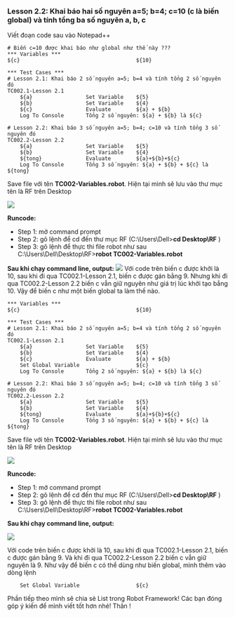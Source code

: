### Lesson 2.2: Khai báo hai số nguyên a=5; b=4; c=10 (c là biến global) và tính tổng ba số nguyên a, b, c

Viết đoạn code sau vào Notepad++

```
# Biến c=10 được khai báo như global như thế này ???
*** Variables ***
${c}                                     ${10}

*** Test Cases ***
# Lesson 2.1: Khai báo 2 số nguyên a=5; b=4 và tính tổng 2 số nguyên đó
TC002.1-Lesson 2.1
    ${a}                 Set Variable    ${5}
    ${b}                 Set Variable    ${4}
    ${c}                 Evaluate        ${a} + ${b}
    Log To Console       Tổng 2 số nguyên: ${a} + ${b} là ${c}

# Lesson 2.2: Khai báo 3 số nguyên a=5; b=4; c=10 và tính tổng 3 số nguyên đó
TC002.2-Lesson 2.2
    ${a}                 Set Variable    ${5}
    ${b}                 Set Variable    ${4}
    ${tong}              Evaluate        ${a}+${b}+${c}
    Log To Console       Tổng 3 số nguyên: ${a} + ${b} + ${c} là ${tong}
```
Save file với tên **TC002-Variables.robot**. Hiện tại mình sẽ lưu vào thư mục tên là RF trên Desktop

![](https://images.viblo.asia/cfe83dad-a5cd-4eba-93df-992d95ab180a.PNG)

**Runcode:**

* Step 1: mở command prompt
* Step 2: gõ lệnh để cd đến thư mục RF (C:\Users\Dell>**cd Desktop\RF** )
* Step 3: gõ lệnh để thực thi file robot như sau C:\Users\Dell\Desktop\RF>**robot TC002-Variables.robot**

**Sau khi chạy command line, output:**
![](https://images.viblo.asia/5ed84c2c-aa4e-466a-b933-69325af56095.PNG)
Với code trên biến c được khởi là 10, sau khi đi qua TC002.1-Lesson 2.1, biến c được gán bằng 9. Nhưng khi đi qua TC002.2-Lesson 2.2 biến c vẫn giữ nguyên như giá trị lúc khởi tạo bẳng 10. Vậy để  biến c như một biến global ta làm thế nào.
```
*** Variables ***
${c}                                     ${10}

*** Test Cases ***
# Lesson 2.1: Khai báo 2 số nguyên a=5; b=4 và tính tổng 2 số nguyên đó
TC002.1-Lesson 2.1
    ${a}                 Set Variable    ${5}
    ${b}                 Set Variable    ${4}
    ${c}                 Evaluate        ${a} + ${b}
    Set Global Variable                  ${c}
    Log To Console       Tổng 2 số nguyên: ${a} + ${b} là ${c}

# Lesson 2.2: Khai báo 3 số nguyên a=5; b=4; c=10 và tính tổng 3 số nguyên đó
TC002.2-Lesson 2.2
    ${a}                 Set Variable    ${5}
    ${b}                 Set Variable    ${4}
    ${tong}              Evaluate        ${a}+${b}+${c}
    Log To Console       Tổng 3 số nguyên: ${a} + ${b} + ${c} là ${tong}
```
Save file với tên **TC002-Variables.robot**. Hiện tại mình sẽ lưu vào thư mục tên là RF trên Desktop

![](https://images.viblo.asia/e1bd6a4d-f219-4cb4-b0db-1636fb666962.PNG)

**Runcode:**

* Step 1: mở command prompt
* Step 2: gõ lệnh để cd đến thư mục RF (C:\Users\Dell>**cd Desktop\RF** )
* Step 3: gõ lệnh để thực thi file robot như sau C:\Users\Dell\Desktop\RF>**robot TC002-Variables.robot**

**Sau khi chạy command line, output:**

![](https://images.viblo.asia/4ab2c9c2-523f-4fdd-a23c-6fc80c736795.PNG)

Với code trên biến c được khởi là 10, sau khi đi qua TC002.1-Lesson 2.1, biến c được gán bằng 9. Và khi đi qua TC002.2-Lesson 2.2 biến c vẫn giữ nguyên là 9. Như vậy để biến c có thể dùng như biến global, mình thêm vào dòng lệnh
```
    Set Global Variable                  ${c}
```

Phần tiếp theo mình sẽ chia sẻ List trong Robot Framework! Các bạn đóng góp ý kiến để mình viết tốt hơn nhé! Thân !